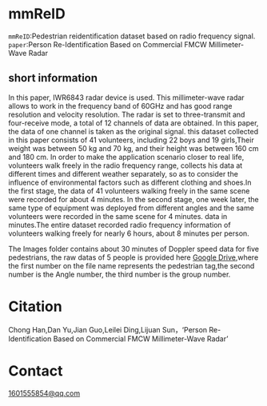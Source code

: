 mmReID
============
  `mmReID`:Pedestrian reidentification dataset based on radio frequency signal.  
  `paper`:Person Re-Identification Based on Commercial FMCW Millimeter-Wave Radar

short information
------------------
  In this paper, IWR6843 radar device is used. This millimeter-wave radar allows to work in the frequency band of 60GHz and has good range resolution and velocity resolution. The radar is set to three-transmit and four-receive mode, a total of 12 channels of data are obtained. In this paper, the data of one channel is taken as the original signal. this dataset collected in this paper consists of 41 volunteers, including 22 boys and 19 girls,Their weight was between 50 kg and 70 kg, and their height was between 160 cm and 180 cm. In order to make the application scenario closer to real life, volunteers walk freely in the radio frequency range, collects his data at different times and different weather separately, so as to consider the influence of environmental factors such as different clothing and shoes.In the first stage, the data of 41 volunteers walking freely in the same scene were recorded for about 4 minutes. In the second stage, one week later, the same type of equipment was deployed from different angles and the same volunteers were recorded in the same scene for 4 minutes. data in minutes.The entire  dataset recorded radio frequency information of volunteers walking freely for nearly 6 hours, about 8 minutes per person.
  
  The Images folder contains about 30 minutes of Doppler speed data for five pedestrians, the raw datas of 5 people is provided here [Google Drive](https://drive.google.com/drive/folders/158GpwBDjoTkkZ37O0bDtKxVlogBrAxl2),where the first number on the file name represents the pedestrian tag,the second number is the Angle number, the third number is the group number.
  
   Citation
   =======
   Chong Han,Dan Yu,Jian Guo,Leilei Ding,Lijuan Sun，‘Person Re-Identification Based on Commercial FMCW Millimeter-Wave Radar’
   
   Contact
   =======
   1601555854@qq.com
